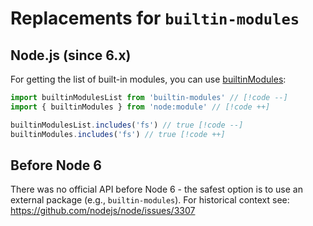 # Replacements for `builtin-modules`

## Node.js (since 6.x)

For getting the list of built-in modules, you can use [builtinModules](https://nodejs.org/api/module.html#modulebuiltinmodules):

```js
import builtinModulesList from 'builtin-modules' // [!code --]
import { builtinModules } from 'node:module' // [!code ++]

builtinModulesList.includes('fs') // true [!code --]
builtinModules.includes('fs') // true [!code ++]
```

## Before Node 6

There was no official API before Node 6 - the safest option is to use an external package (e.g., `builtin-modules`). For historical context see: https://github.com/nodejs/node/issues/3307
